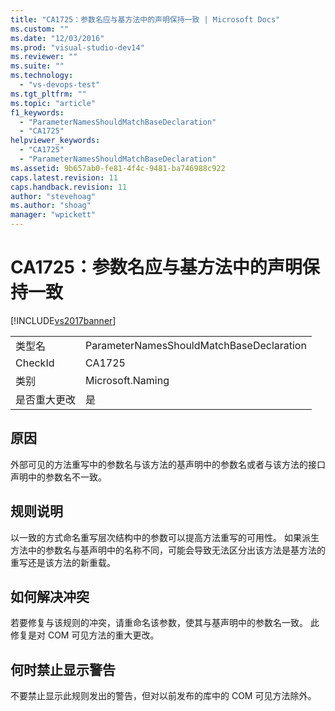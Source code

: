 ```yaml
---
title: "CA1725：参数名应与基方法中的声明保持一致 | Microsoft Docs"
ms.custom: ""
ms.date: "12/03/2016"
ms.prod: "visual-studio-dev14"
ms.reviewer: ""
ms.suite: ""
ms.technology: 
  - "vs-devops-test"
ms.tgt_pltfrm: ""
ms.topic: "article"
f1_keywords: 
  - "ParameterNamesShouldMatchBaseDeclaration"
  - "CA1725"
helpviewer_keywords: 
  - "CA1725"
  - "ParameterNamesShouldMatchBaseDeclaration"
ms.assetid: 9b657ab0-fe81-4f4c-9481-ba746988c922
caps.latest.revision: 11
caps.handback.revision: 11
author: "stevehoag"
ms.author: "shoag"
manager: "wpickett"
---
```

# CA1725：参数名应与基方法中的声明保持一致
[!INCLUDE[vs2017banner](../code-quality/includes/vs2017banner.md)]

|||  
|-|-|  
|类型名|ParameterNamesShouldMatchBaseDeclaration|  
|CheckId|CA1725|  
|类别|Microsoft.Naming|  
|是否重大更改|是|  
  
## 原因  
 外部可见的方法重写中的参数名与该方法的基声明中的参数名或者与该方法的接口声明中的参数名不一致。  
  
## 规则说明  
 以一致的方式命名重写层次结构中的参数可以提高方法重写的可用性。  如果派生方法中的参数名与基声明中的名称不同，可能会导致无法区分出该方法是基方法的重写还是该方法的新重载。  
  
## 如何解决冲突  
 若要修复与该规则的冲突，请重命名该参数，使其与基声明中的参数名一致。  此修复是对 COM 可见方法的重大更改。  
  
## 何时禁止显示警告  
 不要禁止显示此规则发出的警告，但对以前发布的库中的 COM 可见方法除外。